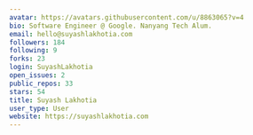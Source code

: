 ```yaml
---
avatar: https://avatars.githubusercontent.com/u/8863065?v=4
bio: Software Engineer @ Google. Nanyang Tech Alum.
email: hello@suyashlakhotia.com
followers: 184
following: 9
forks: 23
login: SuyashLakhotia
open_issues: 2
public_repos: 33
stars: 54
title: Suyash Lakhotia
user_type: User
website: https://suyashlakhotia.com
---
```

